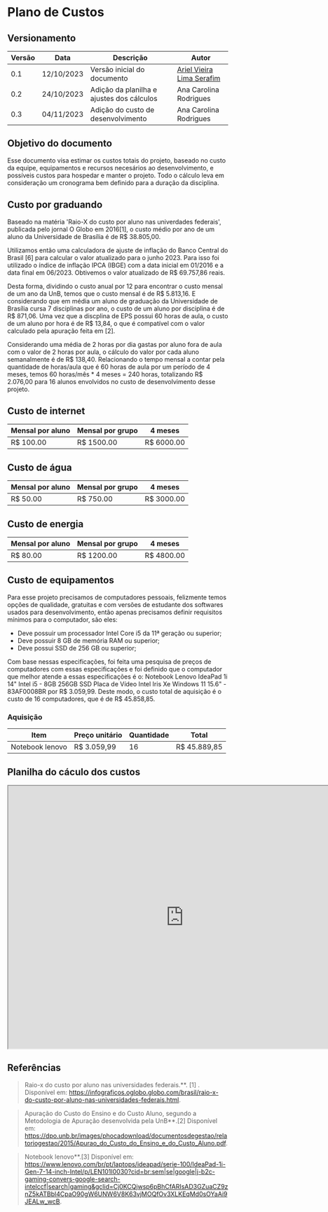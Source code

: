 # Plano de Custos

## Versionamento

| Versão | Data | Descrição | Autor |
|--------|------|-----------|---------------|
| 0.1 | 12/10/2023 | Versão inicial do documento | [Ariel Vieira Lima Serafim](https://github.com/ArielSixwings) |
| 0.2 | 24/10/2023 | Adição da planilha e ajustes dos cálculos | Ana Carolina Rodrigues |
| 0.3 | 04/11/2023 | Adição do custo de desenvolvimento | Ana Carolina Rodrigues |

## Objetivo do documento

Esse documento visa estimar os custos totais do projeto, baseado no custo da equipe, equipamentos e recursos necesários ao desenvolvimento, e possíveis custos para hospedar e manter o projeto. Todo o cálculo leva em consideração um cronograma bem definido para a duração da disciplina. 

## Custo por graduando
    
Baseado na matéria 'Raio-X do custo por aluno nas univerdades federais', publicada pelo jornal O Globo em 2016[1], o custo médio por ano de um aluno da Universidade de Brasília é de R$ 38.805,00.

Utilizamos então uma calculadora de ajuste de inflação do Banco Central do Brasil [6] para calcular o valor atualizado para o junho 2023. Para isso foi utilizado o índice de inflação IPCA (IBGE) com a data inicial em 01/2016 e a data final em 06/2023. Obtivemos o valor atualizado de R$ 69.757,86 reais.

Desta forma, dividindo o custo anual por 12 para encontrar o custo mensal de um ano da UnB, temos que o custo mensal é de R$ 5.813,16. E considerando que em média um aluno de graduação da Universidade de Brasília cursa 7 disciplinas por ano, o custo de um aluno por disciplina é de R$ 871,06. Uma vez que a discplina de EPS possui 60 horas de aula, o custo de um aluno por hora é de R$ 13,84, o que é compatível com o valor calculado pela apuração feita em [2].

Considerando uma média de 2 horas por dia gastas por aluno fora de aula com o valor de 2 horas por aula, o cálculo do valor por cada aluno semanalmente é de R$ 138,40. Relacionando o tempo mensal a contar pela quantidade de horas/aula que é 60 horas de aula por um período de 4 meses, temos 60 horas/mês * 4 meses = 240 horas, totalizando R$ 2.076,00 para 16 alunos envolvidos no custo de desenvolvimento desse projeto.

## Custo de internet

| **Mensal por aluno** | **Mensal por grupo** | **4 meses** |
|----------------------|----------------------|-------------|
| R$ 100.00 | R$ 1500.00 | R$ 6000.00 |


## Custo de água

| **Mensal por aluno** | **Mensal por grupo** | **4 meses** |
|----------------------|----------------------|-------------|
| R$ 50.00 | R$ 750.00 | R$ 3000.00 |

## Custo de energia

| **Mensal por aluno** | **Mensal por grupo** | **4 meses** |
|----------------------|----------------------|-------------|
| R$ 80.00 | R$ 1200.00 | R$ 4800.00 |


## Custo de equipamentos

Para esse projeto precisamos de computadores pessoais, felizmente temos opções de qualidade, gratuitas e com versões de estudante dos softwares usados para desenvolvimento, então apenas precisamos definir requisitos mínimos para o computador, são eles:

- Deve possuir um processador Intel Core i5 da 11ª geração ou superior;
- Deve possuir 8 GB de memória RAM ou superior;
- Deve possui SSD de 256 GB ou superior;
    
Com base nessas especificações, foi feita uma pesquisa de preços de computadores com essas especificações e foi definido que o computador que melhor atende a essas especificações é o: Notebook Lenovo IdeaPad 1i 14" Intel i5 - 8GB 256GB SSD Placa de Vídeo Intel Iris Xe Windows 11 15.6" - 83AF0008BR por R$ 3.059,99. Deste modo, o custo total de aquisição é o custo de 16 computadores, que é de R$ 45.858,85.

### Aquisição

| **Item** | **Preço unitário** | **Quantidade** | **Total** |
|----------------------|----------------------|-------------|-------------|
| Notebook lenovo | R$ 3.059,99 |  16 | R$ 45.889,85 |

## Planilha do cáculo dos custos
<iframe width="800" height="600" src="https://docs.google.com/spreadsheets/d/e/2PACX-1vSkyOB7Kn8Iro6fUK0NDjK7pTk0TIM4nqFHOFVNitJMfTsg10BrB9EsXGEwIl_3J1kYcxupWAyD28N3/pubhtml?gid=0&amp;single=true&amp;widget=true&amp;headers=false"></iframe>

## Referências
> Raio-x do custo por aluno nas universidades federais.**. [1] . Disponível em: <https://infograficos.oglobo.globo.com/brasil/raio-x-do-custo-por-aluno-nas-universidades-federais.html>.

> Apuração do Custo do Ensino e do Custo Aluno, segundo a Metodologia de Apuração desenvolvida pela UnB**.[2] Disponível em: <https://dpo.unb.br/images/phocadownload/documentosdegestao/relatoriogestao/2015/Apurao_do_Custo_do_Ensino_e_do_Custo_Aluno.pdf>.

> Notebook lenovo**.[3] Disponível em: <https://www.lenovo.com/br/pt/laptops/ideapad/serie-100/IdeaPad-1i-Gen-7-14-inch-Intel/p/LEN101I0030?cid=br:sem|se|google|j-b2c-gaming-convers-google-search-intelccf|search|gaming&gclid=Cj0KCQjwsp6pBhCfARIsAD3GZuaCZ9znZ5kATBbl4CpaO90gW6UNW6V8K63vjMOQfOv3XLKEqMd0sOYaAi9JEALw_wcB>.
